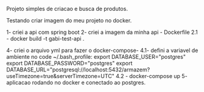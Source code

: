 Projeto simples de criacao e busca de produtos.

Testando criar imagem do meu projeto no docker.

1- criei a api com spring boot 
2- criei a imagem da minha api - Dockerfile
    2.1 - docker build -t gabi-test-api .

4- criei o arquivo yml para fazer o docker-compose-
    4.1- defini a variavel de ambiente no code ~/.bash_profile: 
        export DATABASE_USER="postgres"
        export DATABASE_PASSWORD="postgres"
        export DATABASE_URL="postgresql://localhost:5432/armazem?useTimezone=true&serverTimezone=UTC" 
    4.2 - docker-compose up
5- aplicacao rodando no docker e conectado ao postgres.



